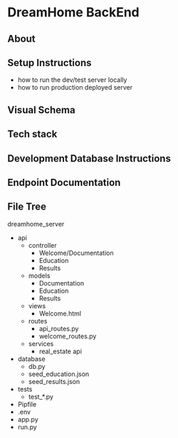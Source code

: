# DreamHome BackEnd


## About

## Setup Instructions
  - how to run the dev/test server locally
  - how to run production deployed server

## Visual Schema

## Tech stack

## Development Database Instructions

## Endpoint Documentation

## File Tree
dreamhome_server
  - api
    - controller
      - Welcome/Documentation
      - Education
      - Results
    - models
      - Documentation
      - Education
      - Results
    - views
      - Welcome.html
    - routes
      - api_routes.py
      - welcome_routes.py
    - services
      - real_estate api
  - database
    - db.py
    - seed_education.json
    - seed_results.json
  - tests
    - test_*.py
  - Pipfile
  - .env
  - app.py
  - run.py
